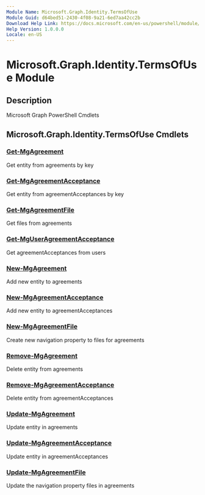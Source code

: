 ```yaml
---
Module Name: Microsoft.Graph.Identity.TermsOfUse
Module Guid: d64bed51-2430-4f08-9a21-6ed7aa42cc2b
Download Help Link: https://docs.microsoft.com/en-us/powershell/module/microsoft.graph.identity.termsofuse
Help Version: 1.0.0.0
Locale: en-US
---
```


# Microsoft.Graph.Identity.TermsOfUse Module
## Description
Microsoft Graph PowerShell Cmdlets

## Microsoft.Graph.Identity.TermsOfUse Cmdlets
### [Get-MgAgreement](Get-MgAgreement.md)
Get entity from agreements by key

### [Get-MgAgreementAcceptance](Get-MgAgreementAcceptance.md)
Get entity from agreementAcceptances by key

### [Get-MgAgreementFile](Get-MgAgreementFile.md)
Get files from agreements

### [Get-MgUserAgreementAcceptance](Get-MgUserAgreementAcceptance.md)
Get agreementAcceptances from users

### [New-MgAgreement](New-MgAgreement.md)
Add new entity to agreements

### [New-MgAgreementAcceptance](New-MgAgreementAcceptance.md)
Add new entity to agreementAcceptances

### [New-MgAgreementFile](New-MgAgreementFile.md)
Create new navigation property to files for agreements

### [Remove-MgAgreement](Remove-MgAgreement.md)
Delete entity from agreements

### [Remove-MgAgreementAcceptance](Remove-MgAgreementAcceptance.md)
Delete entity from agreementAcceptances

### [Update-MgAgreement](Update-MgAgreement.md)
Update entity in agreements

### [Update-MgAgreementAcceptance](Update-MgAgreementAcceptance.md)
Update entity in agreementAcceptances

### [Update-MgAgreementFile](Update-MgAgreementFile.md)
Update the navigation property files in agreements

